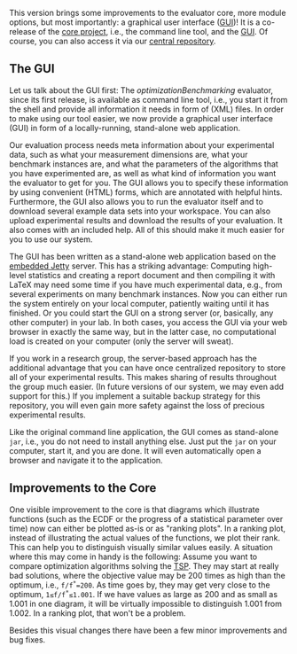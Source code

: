 This version brings some improvements to the evaluator core, more module options, but most importantly: a graphical user interface ([GUI](https://github.com/optimizationBenchmarking/optimizationBenchmarkingGui/tree/v0.8.4))! It is a co-release of the [core project](https://github.com/optimizationBenchmarking/optimizationBenchmarking/releases/tag/v0.8.4), i.e., the command line tool, and the [GUI](https://github.com/optimizationBenchmarking/optimizationBenchmarkingGui/releases/tag/v0.8.4). Of course, you can also access it via our [central repository](http://optimizationbenchmarking.github.io/optimizationBenchmarking/repo/optimizationBenchmarking/org/optimizationBenchmarking/0.8.4/index.html).

## The GUI

Let us talk about the GUI first: The *optimizationBenchmarking* evaluator, since its first release, is available as command line tool, i.e., you start it from the shell and provide all information it needs in form of (XML) files. In order to make using our tool easier, we now provide a graphical user interface (GUI) in form of a locally-running, stand-alone web application.

Our evaluation process needs meta information about your experimental data, such as what your measurement dimensions are, what your benchmark instances are, and what the parameters of the algorithms that you have experimented are, as well as what kind of information you want the evaluator to get for you. The GUI allows you to specify these information by using convenient (HTML) forms, which are annotated with helpful hints. Furthermore, the GUI also allows you to run the evaluator itself and to download several example data sets into your workspace. You can also upload experimental results and download the results of your evaluation. It also comes with an included help. All of this should make it much easier for you to use our system.

The GUI has been written as a stand-alone web application based on the [embedded Jetty](http://www.eclipse.org/jetty/) server. This has a striking advantage: Computing high-level statistics and creating a report document and then compiling it with LaTeX may need some time if you have much experimental data, e.g., from several experiments on many benchmark instances. Now you can either run the system entirely on your local computer, patiently waiting until it has finished. Or you could start the GUI on a strong server (or, basically, any other computer) in your lab. In both cases, you access the GUI via your web browser in exactly the same way, but in the latter case, no computational load is created on your computer (only the server will sweat).

If you work in a research group, the server-based approach has the additional advantage that you can have once centralized repository to store all of your experimental results. This makes sharing of results throughout the group much easier. (In future versions of our system, we may even add support for this.) If you implement a suitable backup strategy for this repository, you will even gain more safety against the loss of precious experimental results.

Like the original command line application, the GUI comes as stand-alone `jar`, i.e., you do not need to install anything else. Just put the `jar` on your computer, start it, and you are done. It will even automatically open a browser and navigate it to the application. 

## Improvements to the Core

One visible improvement to the core is that diagrams which illustrate functions (such as the ECDF or the progress of a statistical parameter over time) now can either be plotted as-is
or as "ranking plots". In a ranking plot, instead of illustrating the actual values of the functions, we plot their rank. This can help you to distinguish visually similar values easily. A situation where this may come in handy is the following: Assume you want to compare optimization algorithms solving the [TSP](https://en.wikipedia.org/wiki/Travelling_salesman_problem). They may start at really bad solutions, where the objective value may be 200 times as high than the optimum, i.e., <code>f/f<sup>&#x2a;</sup>=200</code>. As time goes by, they may get very close to the optimum, <code>1&#x2264;f/f<sup>&#x2a;</sup>&#x2264;1.001</code>. If we have values as large as 200 and as small as 1.001 in one diagram, it will be virtually impossible to distinguish 1.001 from 1.002. In a ranking plot, that won't be a problem.

Besides this visual changes there have been a few minor improvements and bug fixes.